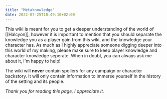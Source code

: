 ```yaml
---
title: "Metaknowledge"
date: 2022-07-25T18:49:10+02:00
---
```


This wiki is meant for you to get a deeper understanding of the world of [[Halcyon]], however it is important to mention that you should separate the knowledge you as a player gain from this wiki, and the knowledge your character has. As much as I highly appreciate someone digging deeper into this world of my making, please make sure to keep player knowledge and character knowledge seperate. When in doubt, you can always ask me about it, I'm happy to help!

The wiki will **never** contain spoilers for any campaign or character backstory. It will only contain information to immerse yourself in the history of the setting and its people.

_Thank you for reading this page, I appreciate it._
